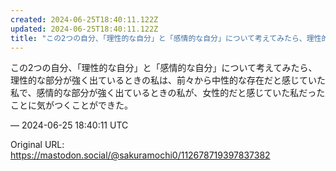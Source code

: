 ```yaml
---
created: 2024-06-25T18:40:11.122Z
updated: 2024-06-25T18:40:11.122Z
title: "この2つの自分、「理性的な自分」と「感情的な自分」について考えてみたら、理性的な部分が強く出ているときの私は、前々から中性的な存在だと感じていた私で、感情的な部[...]"
---
```


<p>この2つの自分、「理性的な自分」と「感情的な自分」について考えてみたら、理性的な部分が強く出ているときの私は、前々から中性的な存在だと感じていた私で、感情的な部分が強く出ているときの私が、女性的だと感じていた私だったことに気がつくことができた。</p>

&mdash; 2024-06-25 18:40:11 UTC

Original URL: https://mastodon.social/@sakuramochi0/112678719397837382
